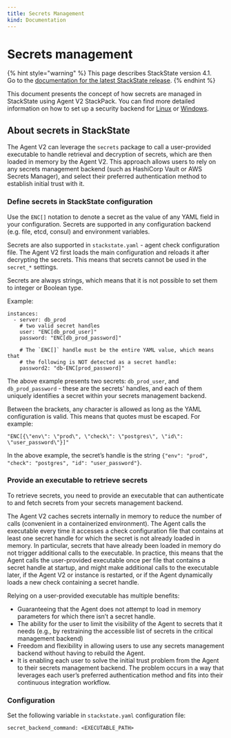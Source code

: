 ```yaml
---
title: Secrets Management
kind: Documentation
---
```


# Secrets management

{% hint style="warning" %}
This page describes StackState version 4.1.  
Go to the [documentation for the latest StackState release](https://docs.stackstate.com/).
{% endhint %}

This document presents the concept of how secrets are managed in StackState using Agent V2 StackPack. You can find more detailed information on how to set up a security backend for [Linux](set_up_a_security_backend_for_windows.md) or [Windows](set_up_a_security_backend_for_linux.md).

## About secrets in StackState

The Agent V2 can leverage the `secrets` package to call a user-provided executable to handle retrieval and decryption of secrets, which are then loaded in memory by the Agent V2. This approach allows users to rely on any secrets management backend \(such as HashiCorp Vault or AWS Secrets Manager\), and select their preferred authentication method to establish initial trust with it.

### Define secrets in StackState configuration

Use the `ENC[]` notation to denote a secret as the value of any YAML field in your configuration. Secrets are supported in any configuration backend \(e.g. file, etcd, consul\) and environment variables.

Secrets are also supported in `stackstate.yaml` - agent check configuration file. The Agent V2 first loads the main configuration and reloads it after decrypting the secrets. This means that secrets cannot be used in the `secret_*` settings.

Secrets are always strings, which means that it is not possible to set them to integer or Boolean type.

Example:

```text
instances:
  - server: db_prod
    # two valid secret handles
    user: "ENC[db_prod_user]"
    password: "ENC[db_prod_password]"

    # The `ENC[]` handle must be the entire YAML value, which means that
    # the following is NOT detected as a secret handle:
    password2: "db-ENC[prod_password]"
```

The above example presents two secrets: `db_prod_user`, and `db_prod_password` - these are the secrets' handles, and each of them uniquely identifies a secret within your secrets management backend.

Between the brackets, any character is allowed as long as the YAML configuration is valid. This means that quotes must be escaped. For example:

```text
"ENC[{\"env\": \"prod\", \"check\": \"postgres\", \"id\": \"user_password\"}]"
```

In the above example, the secret’s handle is the string `{"env": "prod", "check": "postgres", "id": "user_password"}`.

### Provide an executable to retrieve secrets

To retrieve secrets, you need to provide an executable that can authenticate to and fetch secrets from your secrets management backend.

The Agent V2 caches secrets internally in memory to reduce the number of calls \(convenient in a containerized environment\). The Agent calls the executable every time it accesses a check configuration file that contains at least one secret handle for which the secret is not already loaded in memory. In particular, secrets that have already been loaded in memory do not trigger additional calls to the executable. In practice, this means that the Agent calls the user-provided executable once per file that contains a secret handle at startup, and might make additional calls to the executable later, if the Agent V2 or instance is restarted, or if the Agent dynamically loads a new check containing a secret handle.

Relying on a user-provided executable has multiple benefits:

* Guaranteeing that the Agent does not attempt to load in memory parameters for which there isn’t a secret handle.
* The ability for the user to limit the visibility of the Agent to secrets that it needs \(e.g., by restraining the accessible list of secrets in the critical management backend\)
* Freedom and flexibility in allowing users to use any secrets management backend without having to rebuild the Agent.
* It is enabling each user to solve the initial trust problem from the Agent to their secrets management backend. The problem occurs in a way that leverages each user’s preferred authentication method and fits into their continuous integration workflow.

### Configuration

Set the following variable in `stackstate.yaml` configuration file:

```text
secret_backend_command: <EXECUTABLE_PATH>
```

